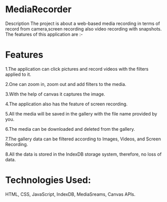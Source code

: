 # MediaRecorder
Description
The project is about a web-based media recording in terms of record from camera,screen recording also video recording with snapshots. The features of this application are :-

# Features

1.The application can click pictures and record videos with the filters applied to it.

2.One can zoom in, zoom out and add filters to the media.

3.With the help of canvas it captures the image.

4.The application also has the feature of screen recording.

5.All the media will be saved in the gallery with the file name provided by you.

6.The media can be downloaded and deleted from the gallery.

7.The gallery data can be filtered according to Images, Videos, and Screen Recording.

8.All the data is stored in the IndexDB storage system, therefore, no loss of data.

# Technologies Used:
HTML, CSS, JavaScript, IndexDB, MediaSreams, Canvas APIs.
